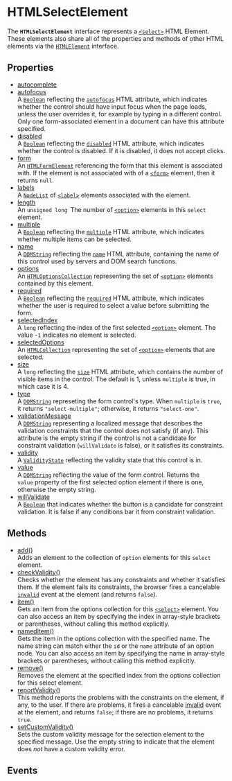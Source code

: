 # HTMLSelectElement

<div class='overview'>The <code><strong>HTMLSelectElement</strong></code> interface represents a <a href="/en-US/docs/Web/HTML/Element/select" title="The HTML <select> element represents a control that provides a menu of options"><code>&lt;select&gt;</code></a> HTML Element. These elements also share all of the properties and methods of other HTML elements via the <a href="/en-US/docs/Web/API/HTMLElement" title="The HTMLElement interface represents any HTML element. Some elements directly implement this interface, while others implement it via an interface that inherits it."><code>HTMLElement</code></a> interface.</div>

## Properties

<ul class="items properties">
  <li>
    <a href="">autocomplete</a>
    <div></div>
  </li>
  <li>
    <a href="">autofocus</a>
    <div>A <a href="/en-US/docs/Web/JavaScript/Reference/Global_Objects/Boolean" title="The Boolean object is an object wrapper for a boolean value."><code>Boolean</code></a> reflecting the <code><a href="/en-US/docs/Web/HTML/Element/select#attr-autofocus">autofocus</a></code> HTML attribute, which indicates whether the control should have input focus when the page loads, unless the user overrides it, for example by typing in a different control. Only one form-associated element in a document can have this attribute specified. </div>
  </li>
  <li>
    <a href="">disabled</a>
    <div>A <a href="/en-US/docs/Web/JavaScript/Reference/Global_Objects/Boolean" title="The Boolean object is an object wrapper for a boolean value."><code>Boolean</code></a> reflecting the <code><a href="/en-US/docs/Web/HTML/Element/select#attr-disabled">disabled</a></code> HTML attribute, which indicates whether the control is disabled. If it is disabled, it does not accept clicks.</div>
  </li>
  <li>
    <a href="">form</a>
    <div>An <a href="/en-US/docs/Web/API/HTMLFormElement" title="The HTMLFormElement interface represents a <form> element in the DOM; it allows access to and in some cases modification of aspects of the form, as well as access to its component elements."><code>HTMLFormElement</code></a> referencing the form that this element is associated with. If the element is not associated with of a <a href="/en-US/docs/Web/HTML/Element/form" title="The HTML <form> element represents a document section containing interactive controls for submitting information."><code>&lt;form&gt;</code></a> element, then it returns <code>null</code>.</div>
  </li>
  <li>
    <a href="">labels</a>
    <div>A <a href="/en-US/docs/Web/API/NodeList" title="NodeList objects are collections of nodes, usually returned by properties such as Node.childNodes and methods such as document.querySelectorAll()."><code>NodeList</code></a> of <a href="/en-US/docs/Web/HTML/Element/label" title="The HTML <label> element represents a caption for an item in a user interface."><code>&lt;label&gt;</code></a> elements associated with the element.</div>
  </li>
  <li>
    <a href="">length</a>
    <div>An <code>unsigned long </code>The number of <a href="/en-US/docs/Web/HTML/Element/option" title="The HTML <option> element is used to define an item contained in a <select>, an <optgroup>, or a <datalist>&nbsp;element. As such,&nbsp;<option>&nbsp;can represent menu items in popups and other lists of items in an HTML document."><code>&lt;option&gt;</code></a> elements in this <code>select</code> element.</div>
  </li>
  <li>
    <a href="">multiple</a>
    <div>A <a href="/en-US/docs/Web/JavaScript/Reference/Global_Objects/Boolean" title="The Boolean object is an object wrapper for a boolean value."><code>Boolean</code></a> reflecting the <code><a href="/en-US/docs/Web/HTML/Element/select#attr-multiple">multiple</a></code> HTML attribute, which indicates whether multiple items can be selected.</div>
  </li>
  <li>
    <a href="">name</a>
    <div>A <a href="/en-US/docs/Web/API/DOMString" title="DOMString is a UTF-16 String. As JavaScript already uses such strings, DOMString is mapped directly to a String."><code>DOMString</code></a> reflecting the <code><a href="/en-US/docs/Web/HTML/Element/select#attr-name">name</a></code> HTML attribute, containing the name of this control used by servers and DOM search functions.</div>
  </li>
  <li>
    <a href="">options</a>
    <div>An <a href="/en-US/docs/Web/API/HTMLOptionsCollection" title="This interface inherits the methods of its parent,&nbsp;HTMLCollection."><code>HTMLOptionsCollection</code></a> representing the set of <a href="/en-US/docs/Web/HTML/Element/option" title="The HTML <option> element is used to define an item contained in a <select>, an <optgroup>, or a <datalist>&nbsp;element. As such,&nbsp;<option>&nbsp;can represent menu items in popups and other lists of items in an HTML document."><code>&lt;option&gt;</code></a> elements contained by this element.</div>
  </li>
  <li>
    <a href="">required</a>
    <div>A <a href="/en-US/docs/Web/JavaScript/Reference/Global_Objects/Boolean" title="The Boolean object is an object wrapper for a boolean value."><code>Boolean</code></a> reflecting the <code><a href="/en-US/docs/Web/HTML/Element/select#attr-required">required</a></code> HTML attribute, which indicates whether the user is required to select a value before submitting the form. </div>
  </li>
  <li>
    <a href="">selectedIndex</a>
    <div>A <code>long</code> reflecting the index of the first selected <a href="/en-US/docs/Web/HTML/Element/option" title="The HTML <option> element is used to define an item contained in a <select>, an <optgroup>, or a <datalist>&nbsp;element. As such,&nbsp;<option>&nbsp;can represent menu items in popups and other lists of items in an HTML document."><code>&lt;option&gt;</code></a> element. The value <code>-1</code> indicates no element is selected.</div>
  </li>
  <li>
    <a href="">selectedOptions</a>
    <div>An <a href="/en-US/docs/Web/API/HTMLCollection" title="The HTMLCollection interface represents a generic collection (array-like object similar to arguments) of elements (in document order) and offers methods and properties for selecting from the list."><code>HTMLCollection</code></a> representing the set of <a href="/en-US/docs/Web/HTML/Element/option" title="The HTML <option> element is used to define an item contained in a <select>, an <optgroup>, or a <datalist>&nbsp;element. As such,&nbsp;<option>&nbsp;can represent menu items in popups and other lists of items in an HTML document."><code>&lt;option&gt;</code></a> elements that are selected.</div>
  </li>
  <li>
    <a href="">size</a>
    <div>A <code>long</code> reflecting the <code><a href="/en-US/docs/Web/HTML/Element/select#attr-size">size</a></code> HTML attribute, which contains the number of visible items in the control. The default is 1, unless <code>multiple</code> is true, in which case it is 4.</div>
  </li>
  <li>
    <a href="">type</a>
    <div>A <a href="/en-US/docs/Web/API/DOMString" title="DOMString is a UTF-16 String. As JavaScript already uses such strings, DOMString is mapped directly to a String."><code>DOMString</code></a> represeting the form control's type. When <code>multiple</code> is <code>true</code>, it returns <code>"select-multiple"</code>; otherwise, it returns <code>"select-one"</code>.</div>
  </li>
  <li>
    <a href="">validationMessage</a>
    <div>A <a href="/en-US/docs/Web/API/DOMString" title="DOMString is a UTF-16 String. As JavaScript already uses such strings, DOMString is mapped directly to a String."><code>DOMString</code></a> representing a localized message that describes the validation constraints that the control does not satisfy (if any). This attribute is the empty string if the control is not a candidate for constraint validation (<code>willValidate</code> is false), or it satisfies its constraints.</div>
  </li>
  <li>
    <a href="">validity</a>
    <div>A <a href="/en-US/docs/Web/API/ValidityState" title="The ValidityState interface represents the validity states that an element can be in, with respect to constraint validation. Together, they help explain why an element's value fails to validate, if it's not valid."><code>ValidityState</code></a> reflecting the validity state that this control is in.</div>
  </li>
  <li>
    <a href="">value</a>
    <div>A <a href="/en-US/docs/Web/API/DOMString" title="DOMString is a UTF-16 String. As JavaScript already uses such strings, DOMString is mapped directly to a String."><code>DOMString</code></a> reflecting the value of the form control. Returns the <code>value</code>&nbsp;property of the first selected option element if there is one, otherwise the empty string.</div>
  </li>
  <li>
    <a href="">willValidate</a>
    <div>A <a href="/en-US/docs/Web/JavaScript/Reference/Global_Objects/Boolean" title="The Boolean object is an object wrapper for a boolean value."><code>Boolean</code></a> that indicates whether the button is a candidate for constraint validation. It is false if any conditions bar it from constraint validation.</div>
  </li>
</ul>

## Methods

<ul class="items methods">
  <li>
    <a href="">add()</a>
    <div>Adds an element to the collection of <code>option</code> elements for this <code>select</code> element.</div>
  </li>
  <li>
    <a href="">checkValidity()</a>
    <div>Checks whether the element has any constraints and whether it satisfies them. If the element fails its constraints, the browser fires a cancelable <code><a href="/en-US/docs/Web/Events/invalid" title="/en-US/docs/Web/Events/invalid">invalid</a></code> event at the element (and returns <code>false</code>).</div>
  </li>
  <li>
    <a href="">item()</a>
    <div>Gets an item from the options collection for this <a href="/en-US/docs/Web/HTML/Element/select" title="The HTML <select> element represents a control that provides a menu of options"><code>&lt;select&gt;</code></a> element. You can also access an item by specifying the index in array-style brackets or parentheses, without calling this method explicitly.</div>
  </li>
  <li>
    <a href="">namedItem()</a>
    <div>Gets the item in the options collection with the specified name. The name string can match either the <code>id</code> or the <code>name</code> attribute of an option node. You can also access an item by specifying the name in array-style brackets or parentheses, without calling this method explicitly.</div>
  </li>
  <li>
    <a href="">remove()</a>
    <div>Removes the element at the specified index from the options collection for this select element.</div>
  </li>
  <li>
    <a href="">reportValidity()</a>
    <div>This method reports the problems with the constraints on the element, if any, to the user. If there are problems, it fires a cancelable <a href="/en-US/docs/Web/Events/invalid">invalid</a> event at the element, and returns <code>false</code>; if there are no problems, it returns <code>true</code>.</div>
  </li>
  <li>
    <a href="">setCustomValidity()</a>
    <div>Sets the custom validity message for the selection element to the specified message. Use the empty string to indicate that the element does <em>not</em> have a custom validity error.</div>
  </li>
</ul>

## Events
